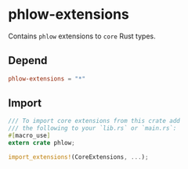 # phlow-extensions

Contains `phlow` extensions to `core` Rust types.

## Depend
```toml
phlow-extensions = "*"
```

## Import
```rust
/// To import core extensions from this crate add
/// the following to your `lib.rs` or `main.rs`:
#[macro_use]
extern crate phlow;

import_extensions!(CoreExtensions, ...);
```